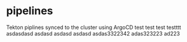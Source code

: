 # pipelines
Tekton piplines synced to the cluster using ArgoCD
test
test
test
testttt
asdasdasd
asdasd
asdasd
asdasd
asdas3322342
adas323223
ad223
